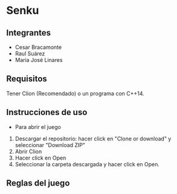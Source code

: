 # Senku

## Integrantes
* Cesar Bracamonte
* Raul Suárez
* Maria José Linares

## Requisitos
Tener Clion (Recomendado) o un programa con C++14.

## Instrucciones de uso
* Para abrir el juego
1) Descargar el repositorio: hacer click en "Clone or download" y seleccionar "Download ZIP"
2) Abrir Clion
3) Hacer click en Open
4) Seleccionar la carpeta descargada y hacer click en Open.

## Reglas del juego

